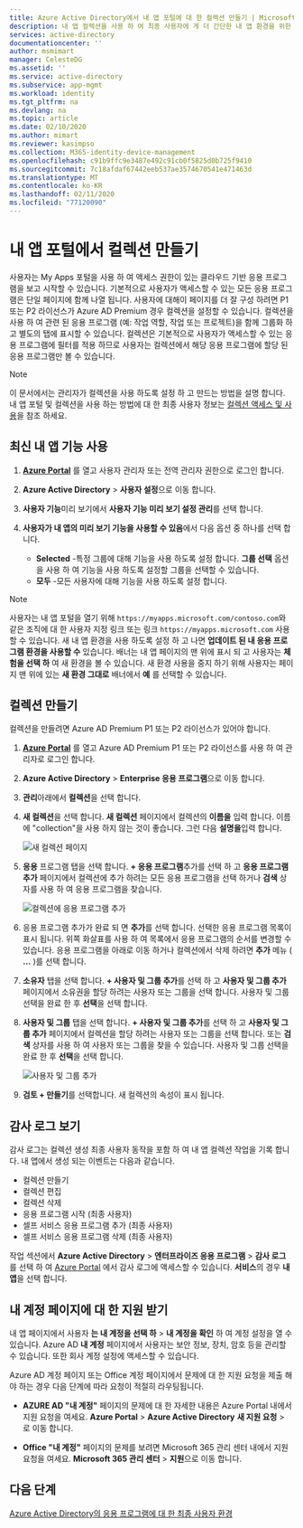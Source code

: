 ```yaml
---
title: Azure Active Directory에서 내 앱 포털에 대 한 컬렉션 만들기 | Microsoft Docs
description: 내 앱 컬렉션을 사용 하 여 최종 사용자에 게 더 간단한 내 앱 환경을 위한 내 앱 페이지를 사용자 지정할 수 있습니다. 별도의 탭을 사용 하 여 응용 프로그램을 그룹으로 구성 합니다.
services: active-directory
documentationcenter: ''
author: msmimart
manager: CelesteDG
ms.assetid: ''
ms.service: active-directory
ms.subservice: app-mgmt
ms.workload: identity
ms.tgt_pltfrm: na
ms.devlang: na
ms.topic: article
ms.date: 02/10/2020
ms.author: mimart
ms.reviewer: kasimpso
ms.collection: M365-identity-device-management
ms.openlocfilehash: c91b9ffc9e3487e492c91cb0f5825d0b725f9410
ms.sourcegitcommit: 7c18afdaf67442eeb537ae3574670541e471463d
ms.translationtype: MT
ms.contentlocale: ko-KR
ms.lasthandoff: 02/11/2020
ms.locfileid: "77120090"
---
```

# <a name="create-collections-on-the-my-apps-portal"></a>내 앱 포털에서 컬렉션 만들기

사용자는 My Apps 포털을 사용 하 여 액세스 권한이 있는 클라우드 기반 응용 프로그램을 보고 시작할 수 있습니다. 기본적으로 사용자가 액세스할 수 있는 모든 응용 프로그램은 단일 페이지에 함께 나열 됩니다. 사용자에 대해이 페이지를 더 잘 구성 하려면 P1 또는 P2 라이선스가 Azure AD Premium 경우 컬렉션을 설정할 수 있습니다. 컬렉션을 사용 하 여 관련 된 응용 프로그램 (예: 작업 역할, 작업 또는 프로젝트)을 함께 그룹화 하 고 별도의 탭에 표시할 수 있습니다. 컬렉션은 기본적으로 사용자가 액세스할 수 있는 응용 프로그램에 필터를 적용 하므로 사용자는 컬렉션에서 해당 응용 프로그램에 할당 된 응용 프로그램만 볼 수 있습니다.

> [!NOTE]
> 이 문서에서는 관리자가 컬렉션을 사용 하도록 설정 하 고 만드는 방법을 설명 합니다. 내 앱 포털 및 컬렉션을 사용 하는 방법에 대 한 최종 사용자 정보는 [컬렉션 액세스 및 사용](https://docs.microsoft.com/azure/active-directory/user-help/my-applications-portal-workspaces)을 참조 하세요.

## <a name="enable-the-latest-my-apps-features"></a>최신 내 앱 기능 사용

1. [**Azure Portal**](https://portal.azure.com/) 를 열고 사용자 관리자 또는 전역 관리자 권한으로 로그인 합니다.

2. **Azure Active Directory** > **사용자 설정**으로 이동 합니다.

3. **사용자 기능**미리 보기에서 **사용자 기능 미리 보기 설정 관리**를 선택 합니다.

4. **사용자가 내 앱의 미리 보기 기능을 사용할 수 있음**에서 다음 옵션 중 하나를 선택 합니다.
   * **Selected** -특정 그룹에 대해 기능을 사용 하도록 설정 합니다. **그룹 선택** 옵션을 사용 하 여 기능을 사용 하도록 설정할 그룹을 선택할 수 있습니다.  
   * **모두** -모든 사용자에 대해 기능을 사용 하도록 설정 합니다.

> [!NOTE]
> 사용자는 내 앱 포털을 열기 위해 `https://myapps.microsoft.com/contoso.com`와 같은 조직에 대 한 사용자 지정 링크 또는 링크 `https://myapps.microsoft.com` 사용할 수 있습니다. 새 내 앱 환경을 사용 하도록 설정 하 고 나면 **업데이트 된 내 응용 프로그램 환경을 사용할 수** 있습니다. 배너는 내 앱 페이지의 맨 위에 표시 되 고 사용자는 **체험을 선택 하** 여 새 환경을 볼 수 있습니다. 새 환경 사용을 중지 하기 위해 사용자는 페이지 맨 위에 있는 **새 환경 그대로** 배너에서 **예** 를 선택할 수 있습니다.

## <a name="create-a-collection"></a>컬렉션 만들기

컬렉션을 만들려면 Azure AD Premium P1 또는 P2 라이선스가 있어야 합니다.

1. [**Azure Portal**](https://portal.azure.com/) 를 열고 Azure AD Premium P1 또는 P2 라이선스를 사용 하 여 관리자로 로그인 합니다.

2. **Azure Active Directory** > **Enterprise 응용 프로그램**으로 이동 합니다.

3. **관리**아래에서 **컬렉션**을 선택 합니다.

4. **새 컬렉션**을 선택 합니다. **새 컬렉션** 페이지에서 컬렉션의 **이름을** 입력 합니다. 이름에 "collection"을 사용 하지 않는 것이 좋습니다. 그런 다음 **설명을**입력 합니다.

   ![새 컬렉션 페이지](media/acces-panel-collections/new-collection.png)

5. **응용** 프로그램 탭을 선택 합니다. **+ 응용 프로그램**추가를 선택 하 고 **응용 프로그램 추가** 페이지에서 컬렉션에 추가 하려는 모든 응용 프로그램을 선택 하거나 **검색** 상자를 사용 하 여 응용 프로그램을 찾습니다.

   ![컬렉션에 응용 프로그램 추가](media/acces-panel-collections/add-applications.png)

6. 응용 프로그램 추가가 완료 되 면 **추가**를 선택 합니다. 선택한 응용 프로그램 목록이 표시 됩니다. 위쪽 화살표를 사용 하 여 목록에서 응용 프로그램의 순서를 변경할 수 있습니다. 응용 프로그램을 아래로 이동 하거나 컬렉션에서 삭제 하려면 **추가** 메뉴 ( **...** )를 선택 합니다.

7. **소유자** 탭을 선택 합니다. **+ 사용자 및 그룹 추가**를 선택 하 고 **사용자 및 그룹 추가** 페이지에서 소유권을 할당 하려는 사용자 또는 그룹을 선택 합니다. 사용자 및 그룹 선택을 완료 한 후 **선택**을 선택 합니다.

9. **사용자 및 그룹** 탭을 선택 합니다. **+ 사용자 및 그룹 추가**를 선택 하 고 **사용자 및 그룹 추가** 페이지에서 컬렉션을 할당 하려는 사용자 또는 그룹을 선택 합니다. 또는 **검색** 상자를 사용 하 여 사용자 또는 그룹을 찾을 수 있습니다. 사용자 및 그룹 선택을 완료 한 후 **선택**을 선택 합니다.

   ![사용자 및 그룹 추가](media/acces-panel-collections/add-users-and-groups.png)

11. **검토 + 만들기**를 선택합니다. 새 컬렉션의 속성이 표시 됩니다.


## <a name="view-audit-logs"></a>감사 로그 보기

감사 로그는 컬렉션 생성 최종 사용자 동작을 포함 하 여 내 앱 컬렉션 작업을 기록 합니다. 내 앱에서 생성 되는 이벤트는 다음과 같습니다.

* 컬렉션 만들기
* 컬렉션 편집
* 컬렉션 삭제
* 응용 프로그램 시작 (최종 사용자)
* 셀프 서비스 응용 프로그램 추가 (최종 사용자)
* 셀프 서비스 응용 프로그램 삭제 (최종 사용자)

작업 섹션에서 **Azure Active Directory** > **엔터프라이즈 응용 프로그램** > **감사 로그** 를 선택 하 여 [Azure Portal](https://portal.azure.com) 에서 감사 로그에 액세스할 수 있습니다. **서비스**의 경우 **내 앱**을 선택 합니다.

## <a name="get-support-for-my-account-pages"></a>내 계정 페이지에 대 한 지원 받기

내 앱 페이지에서 사용자 **는 내 계정을 선택 하** > **내 계정을 확인** 하 여 계정 설정을 열 수 있습니다. Azure AD **내 계정** 페이지에서 사용자는 보안 정보, 장치, 암호 등을 관리할 수 있습니다. 또한 회사 계정 설정에 액세스할 수 있습니다.

Azure AD 계정 페이지 또는 Office 계정 페이지에서 문제에 대 한 지원 요청을 제출 해야 하는 경우 다음 단계에 따라 요청이 적절히 라우팅됩니다. 

* **AZURE AD "내 계정"** 페이지의 문제에 대 한 자세한 내용은 Azure Portal 내에서 지원 요청을 여세요. **Azure Portal** > **Azure Active Directory** **새 지원 요청** > 로 이동 합니다.

* **Office "내 계정"** 페이지의 문제를 보려면 Microsoft 365 관리 센터 내에서 지원 요청을 여세요. **Microsoft 365 관리 센터** > **지원**으로 이동 합니다. 

## <a name="next-steps"></a>다음 단계
[Azure Active Directory의 응용 프로그램에 대 한 최종 사용자 환경](end-user-experiences.md)